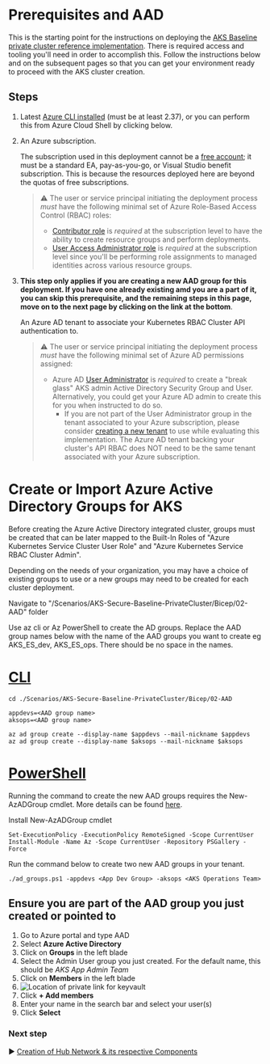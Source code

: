 # Prerequisites and AAD 

This is the starting point for the instructions on deploying the [AKS Baseline private cluster reference implementation](../README.md). There is required access and tooling you'll need in order to accomplish this. Follow the instructions below and on the subsequent pages so that you can get your environment ready to proceed with the AKS cluster creation.

## Steps

1. Latest [Azure CLI installed](https://docs.microsoft.com/cli/azure/install-azure-cli?view=azure-cli-latest) (must be at least 2.37), or you can perform this from Azure Cloud Shell by clicking below.
1. An Azure subscription.

   The subscription used in this deployment cannot be a [free account](https://azure.microsoft.com/free); it must be a standard EA, pay-as-you-go, or Visual Studio benefit subscription. This is because the resources deployed here are beyond the quotas of free subscriptions.

   > :warning: The user or service principal initiating the deployment process _must_ have the following minimal set of Azure Role-Based Access Control (RBAC) roles:
   >
   > * [Contributor role](https://docs.microsoft.com/azure/role-based-access-control/built-in-roles#contributor) is _required_ at the subscription level to have the ability to create resource groups and perform deployments.
   > * [User Access Administrator role](https://docs.microsoft.com/azure/role-based-access-control/built-in-roles#user-access-administrator) is _required_ at the subscription level since you'll be performing role assignments to managed identities across various resource groups.

1. **This step only applies if you are creating a new AAD group for this deployment. If you have one already existing amd you are a part of it, you can skip this prerequisite, and the remaining steps in this page, move on to the next page by clicking on the link at the bottom**. 
   
   An Azure AD tenant to associate your Kubernetes RBAC Cluster API authentication to.

   > :warning: The user or service principal initiating the deployment process _must_ have the following minimal set of Azure AD permissions assigned:
   >
   > * Azure AD [User Administrator](https://docs.microsoft.com/azure/active-directory/users-groups-roles/directory-assign-admin-roles#user-administrator-permissions) is _required_ to create a "break glass" AKS admin Active Directory Security Group and User. Alternatively, you could get your Azure AD admin to create this for you when instructed to do so.
   >   * If you are not part of the User Administrator group in the tenant associated to your Azure subscription, please consider [creating a new tenant](https://docs.microsoft.com/azure/active-directory/fundamentals/active-directory-access-create-new-tenant#create-a-new-tenant-for-your-organization) to use while evaluating this implementation. The Azure AD tenant backing your cluster's API RBAC does NOT need to be the same tenant associated with your Azure subscription.

# Create or Import Azure Active Directory Groups for AKS

Before creating the Azure Active Directory integrated cluster, groups must be created that can be later mapped to the Built-In Roles of "Azure Kubernetes Service Cluster User Role" and "Azure Kubernetes Service RBAC Cluster Admin".

Depending on the needs of your organization, you may have a choice of existing groups to use or a new groups may need to be created for each cluster deployment.  

Navigate to "/Scenarios/AKS-Secure-Baseline-PrivateCluster/Bicep/02-AAD" folder

Use az cli or Az PowerShell to create the AD groups. Replace the AAD group names below with the name of the AAD groups you want to create eg AKS_ES_dev, AKS_ES_ops. There should be no space in the names.

# [CLI](#tab/CLI)

```azurecli
cd ./Scenarios/AKS-Secure-Baseline-PrivateCluster/Bicep/02-AAD
```

```azurecli
appdevs=<AAD group name>
aksops=<AAD group name>

az ad group create --display-name $appdevs --mail-nickname $appdevs
az ad group create --display-name $aksops --mail-nickname $aksops
```

# [PowerShell](#tab/PowerShell)
Running the command to create the new AAD groups requires the New-AzADGroup cmdlet. More details can be found [here](https://docs.microsoft.com/en-us/powershell/azure/install-az-ps?view=azps-7.0.0).

Install New-AzADGroup cmdlet
```azurepowershell
Set-ExecutionPolicy -ExecutionPolicy RemoteSigned -Scope CurrentUser
Install-Module -Name Az -Scope CurrentUser -Repository PSGallery -Force
```

Run the command below to create two new AAD groups in your tenant. 

```azurepowershell
./ad_groups.ps1 -appdevs <App Dev Group> -aksops <AKS Operations Team>
```

## Ensure you are part of the AAD group you just created or pointed to

1. Go to Azure portal and type AAD
2. Select **Azure Active Directory**
3. Click on **Groups** in the left blade
4. Select the Admin User group you just created. For the default name, this should be *AKS App Admin Team*
5. Click on **Members** in the left blade
6. ![Location of private link for keyvault](../media/adding-to-aad-group.png)
7. Click **+ Add members**
8. Enter your name in the search bar and select your user(s)
9. Click **Select**

### Next step

:arrow_forward: [Creation of Hub Network & its respective Components](./03-network-hub.md)
